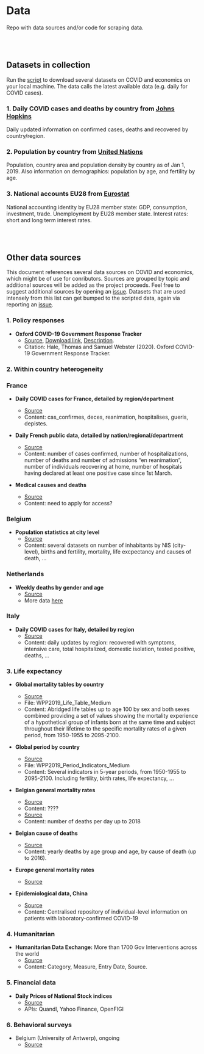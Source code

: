 # Data
Repo with data sources and/or code for scraping data.

</br>
</br>

## Datasets in collection
Run the [script](https://github.com/Learning-from-the-curve/Data/blob/master/Get_data.ipynb) to download several datasets on COVID and economics on your local machine. 
The data calls the latest available data (e.g. daily for COVID cases).

### 1. Daily COVID cases and deaths by country from [Johns Hopkins](https://github.com/CSSEGISandData/COVID-19/tree/master/csse_covid_19_data/csse_covid_19_time_series) 
Daily updated information on confirmed cases, deaths and recovered by country/region.

### 2. Population by country from [United Nations](https://population.un.org/wpp/Download/Standard/CSV/) 
Population, country area and population density by country as of Jan 1, 2019.
Also information on demographics: population by age, and fertility by age.

### 3. National accounts EU28 from [Eurostat](https://ec.europa.eu/eurostat/web/population-demography-migration-projections/data/database) 
National accounting identity by EU28 member state: GDP, consumption, investment, trade.
Unemployment by EU28 member state.
Interest rates: short and long term interest rates.


</br>
</br>

## Other data sources

This document references several data sources on COVID and economics, which might be of use for conributors.
Sources are grouped by topic and additional sources will be added as the project proceeds. 
Feel free to suggest additional sources by opening an [issue](https://github.com/Learning-from-the-curve/Data/issues).
Datasets that are used intensely from this list can get bumped to the scripted data, again via reporting an [issue](https://github.com/Learning-from-the-curve/Data/issues).

### 1. Policy responses
- **Oxford COVID-19 Government Response Tracker**
  - [Source](https://www.bsg.ox.ac.uk/research/research-projects/oxford-covid-19-government-response-tracker), [Download link](https://www.bsg.ox.ac.uk/sites/default/files/OxCGRT_Download_latest_data.xlsx), [Description](https://www.bsg.ox.ac.uk/sites/default/files/2020-03/BSG-WP-2020-031-v2.0.pdf).
  - Citation: Hale, Thomas and Samuel Webster (2020). Oxford COVID-19 Government Response Tracker.


### 2. Within country heterogeneity
### France
-	**Daily COVID cases for France, detailed by region/department** 
    - [Source](https://github.com/opencovid19-fr/data/blob/master/README.en.md)
    - Content: cas_confirmes, deces, reanimation, hospitalises, gueris, depistes.
  
-	**Daily French public data, detailed by nation/regional/department**
    - [Source](https://geodes.santepubliquefrance.fr/#c=indicator&f=0&i=covid_hospit.hosp&s=2020-03-26&t=a01&view=map2) 
    - Content: number of cases confirmed, number of hospitalizations, number of deaths and number of admissions “en reanimation”, number of individuals recovering at home, number of hospitals having declared at least one positive case since 1st March.

-	**Medical causes and deaths**
    - [Source](https://www.cepidc.inserm.fr/)  
    - Content: need to apply for access?


### Belgium
- **Population statistics at city level** 
    - [Source](https://statbel.fgov.be/en/themes/population/structure-population)
    - Content: several datasets on number of inhabitants by NIS (city-level), births and fertility, mortality, life excpectancy and causes of death, ...


### Netherlands
- **Weekly deaths by gender and age**
    - [Source](https://opendata.cbs.nl/#/CBS/nl/dataset/70895ned/table?dl=35477)
    - More data [here](https://opendata.cbs.nl/portal.html?_la=nl&_catalog=CBS&tableId=70895ned&_theme=75)
 
 
### Italy
- **Daily COVID cases for Italy, detailed by region**
    - [Source](https://github.com/pcm-dpc/COVID-19/tree/master/dati-regioni)
    - Content: daily updates by region: recovered with symptoms, intensive care, total hospitalized, domestic isolation, tested positive, deaths, ...


### 3. Life expectancy
-	**Global mortality tables by country**
    - [Source](https://population.un.org/wpp/Download/Standard/CSV/)
    - File: WPP2019_Life_Table_Medium
    - Content: Abridged life tables up to age 100 by sex and both sexes combined providing a set of values showing the 
    mortality experience of a hypothetical group of infants born at the same time and subject throughout their lifetime 
    to the specific mortality rates of a given period, from 1950-1955 to 2095-2100.
    
-	**Global period by country**
    - [Source](https://population.un.org/wpp/Download/Standard/CSV/)
    - File: WPP2019_Period_Indicators_Medium
    - Content: Several indicators in 5-year periods, from 1950-1955 to 2095-2100. 
    Including fertility, birth rates, life expectancy, ...
    
-	**Belgian general mortality rates**
    - [Source](https://epistat.wiv-isp.be/momo/)
    - Content: ????
    - [Source](https://statbel.fgov.be/en/open-data/number-deaths-day)
    - Content: number of deaths per day up to 2018
  
-	**Belgian cause of deaths**
    - [Source](https://statbel.fgov.be/en/themes/population/mortality-life-expectancy-and-causes-death/causes-death#figures)
    - Content: yearly deaths by age group and age, by cause of death (up to 2016).
  
-	**Europe general mortality rates**
    - [Source](http://www.euromomo.eu)
  
-	**Epidemiological data, China**
    - [Source](https://www.thelancet.com/journals/laninf/article/PIIS1473-3099(20)30119-5/fulltext)
    - Content: Centralised repository of individual-level information on patients with laboratory-confirmed COVID-19


### 4. Humanitarian
-	**Humanitarian Data Exchange:** More than 1700 Gov Interventions across the world
    - [Source](https://data.humdata.org/dataset/acaps-covid19-government-measures-dataset)
    - Content: Category, Measure, Entry Date, Source.
 
 
### 5. Financial data
-	**Daily Prices of National Stock indices**
    - [Source](https://finance.yahoo.com/world-indices/)
    -	APIs: Quandl, Yahoo Finance, OpenFIGI


### 6. Behavioral surveys
- Belgium (University of Antwerp), ongoing
    - [Source](https://www.tijd.be/dossiers/coronavirus/34-doden-aantal-ziekenhuisopnames-daalt-voor-tweede-dag-op-rij/10216380.html)
